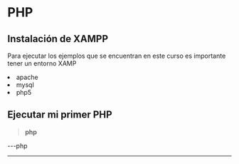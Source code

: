 # PHP

## Instalación de XAMPP

Para ejecutar los ejemplos que se encuentran en este
curso es importante tener un entorno XAMP

<li>apache</li>
<li>mysql</li>
<li>php5</li>

## Ejecutar mi primer PHP

> __php__

---php
<?php

echo "hola mundo desde PHP!";

?>
---